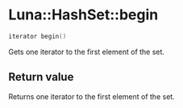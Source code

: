 # Luna::HashSet::begin

```c++
iterator begin()
```

Gets one iterator to the first element of the set. 



## Return value
Returns one iterator to the first element of the set. 

